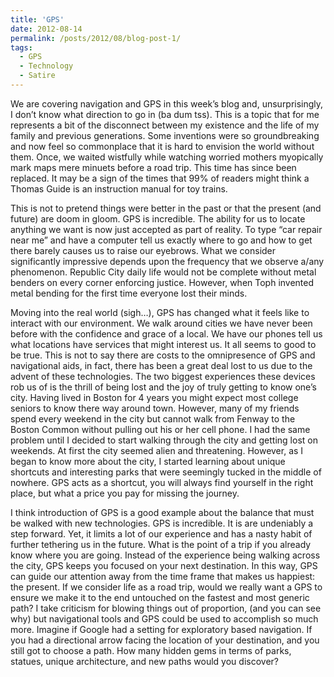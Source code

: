 ```yaml
---
title: 'GPS'
date: 2012-08-14
permalink: /posts/2012/08/blog-post-1/
tags:
  - GPS
  - Technology
  - Satire
---
```


We are covering navigation and GPS in this week’s blog and, unsurprisingly, I don’t know what direction to go in (ba dum tss). This is a topic that for me represents a bit of the disconnect between my existence and the life of my family and previous generations. Some inventions were so groundbreaking and now feel so commonplace that it is hard to envision the world without them. Once, we waited wistfully while watching worried mothers myopically mark maps mere minuets before a road trip. This time has since been replaced. It may be a sign of the times that 99% of readers might think a Thomas Guide is an instruction manual for toy trains.

This is not to pretend things were better in the past or that the present (and future) are doom in gloom. GPS is incredible. The ability for us to locate anything we want is now just accepted as part of reality. To type “car repair near me” and have a computer tell us exactly where to go and how to get there barely causes us to raise our eyebrows.  What we consider significantly impressive depends upon the frequency that we observe a/any phenomenon. Republic City daily life would not be complete without metal benders on every corner enforcing justice. However, when Toph invented metal bending for the first time everyone lost their minds.

Moving into the real world (sigh…), GPS has changed what it feels like to interact with our environment. We walk around cities we have never been before with the confidence and grace of a local. We have our phones tell us what locations have services that might interest us. It all seems to good to be true. This is not to say there are costs to the omnipresence of GPS and navigational aids, in fact, there has been a great deal lost to us due to the advent of these technologies. The two biggest experiences these devices rob us of is the thrill of being lost and the joy of truly getting to know one’s city. Having lived in Boston for 4 years you might expect most college seniors to know there way around town. However, many of my friends spend every weekend in the city but cannot walk from Fenway to the Boston Common without pulling out his or her cell phone. I had the same problem until I decided to start walking through the city and getting lost on weekends. At first the city seemed alien and threatening. However, as I began to know more about the city, I started learning about unique shortcuts and interesting parks that were seemingly tucked in the middle of nowhere. GPS acts as a shortcut, you will always find yourself in the right place, but what a price you pay for missing the journey.

I think introduction of GPS is a good example about the balance that must be walked with new technologies. GPS is incredible. It is are undeniably a step forward. Yet, it limits a lot of our experience and has a nasty habit of further tethering us in the future. What is the point of a trip if you already know where you are going. Instead of the experience being walking across the city, GPS keeps you focused on your next destination. In this way, GPS can guide our attention away from the time frame that makes us happiest: the present. If we consider life as a road trip, would we really want a GPS to ensure we make it to the end untouched on the fastest and most generic path? I take criticism for blowing things out of proportion, (and you can see why) but navigational tools and GPS could be used to accomplish so much more. Imagine if Google had a setting for exploratory based navigation. If you had a directional arrow facing the location of your destination, and you still got to choose a path. How many hidden gems in terms of parks, statues, unique architecture, and new paths would you discover?
